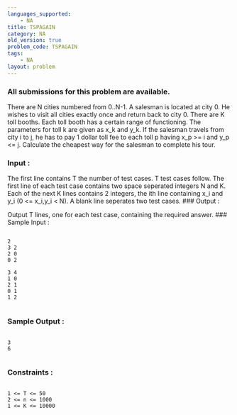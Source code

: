 ```yaml
---
languages_supported:
    - NA
title: TSPAGAIN
category: NA
old_version: true
problem_code: TSPAGAIN
tags:
    - NA
layout: problem
---
```

###  All submissions for this problem are available. 

There are N cities numbered from 0..N-1. A salesman is located at city 0. He wishes to visit all cities exactly once and return back to city 0. There are K toll booths. Each toll booth has a certain range of functioning. The parameters for toll k are given as x\_k and y\_k. If the salesman travels from city i to j, he has to pay 1 dollar toll fee to each toll p having x\_p >= i and y\_p <= j. Calculate the cheapest way for the salesman to complete his tour.

### Input : 

The first line contains T the number of test cases. T test cases follow. The first line of each test case contains two space seperated integers N and K. Each of the next K lines contains 2 integers, the ith line containing x\_i and y\_i (0 <= x\_i,y\_i < N). A blank line seperates two test cases. ### Output : 

Output T lines, one for each test case, containing the required answer. ### Sample Input :

```

2
3 2
2 0
0 2

3 4
1 0
2 1
0 1
1 2


```
### Sample Output :

```

3
6


```
### Constraints :

```

1 <= T <= 50
2 <= n <= 1000
1 <= K <= 10000

```
